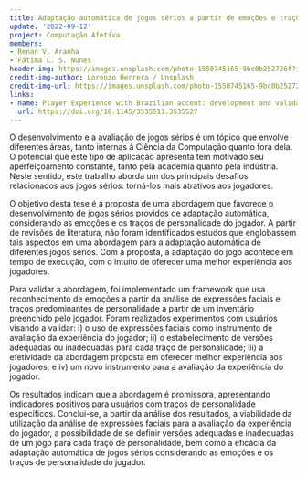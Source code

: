 ```yaml
---
title: Adaptaçào automática de jogos sérios a partir de emoções e traços de personalidade
update: '2022-09-12'
project: Computação Afetiva
members:
- Renan V. Aranha
- Fátima L. S. Nunes
header-img: https://images.unsplash.com/photo-1550745165-9bc0b252726f?ixlib=rb-1.2.1&ixid=MnwxMjA3fDB8MHxwaG90by1wYWdlfHx8fGVufDB8fHx8&auto=format&fit=crop&w=2070&q=80
credit-img-author: Lorenzo Herrera / Unsplash
credit-img-url: https://images.unsplash.com/photo-1550745165-9bc0b252726f?ixlib=rb-1.2.1&ixid=MnwxMjA3fDB8MHxwaG90by1wYWdlfHx8fGVufDB8fHx8&auto=format&fit=crop&w=2070&q=80
links:
- name: Player Experience with Brazilian accent: development and validation of PX-BR, a summarized instrument in Portuguese
  url: https://doi.org/10.1145/3535511.3535527
---
```


O desenvolvimento e a avaliação de jogos sérios é um tópico que envolve diferentes áreas, tanto internas à Ciência da Computação quanto fora dela. O potencial que este tipo de aplicação apresenta tem motivado seu aperfeiçoamento constante, tanto pela academia quanto pela indústria. Neste sentido, este trabalho aborda um dos principais desafios relacionados aos jogos sérios: torná-los mais atrativos aos jogadores. 

O objetivo desta tese é a proposta de uma abordagem que favorece o desenvolvimento de jogos sérios providos de adaptação automática, considerando as emoções e os traços de personalidade do jogador. A partir de revisões de literatura, não foram identificados estudos que englobassem tais aspectos em uma abordagem para a adaptação automática de diferentes jogos sérios. Com a proposta, a adaptação do jogo acontece em tempo de execução, com o intuito de oferecer uma melhor experiência aos jogadores. 

Para validar a abordagem, foi implementado um framework que usa reconhecimento de emoções a partir da análise de expressões faciais e traços predominantes de personalidade a partir de um inventário preenchido pelo jogador. Foram realizados experimentos com usuários visando a validar: i) o uso de expressões faciais como instrumento de avaliação da experiência do jogador; ii) o estabelecimento de versões adequadas ou inadequadas para cada traço de personalidade; iii) a efetividade da abordagem proposta em oferecer melhor experiência aos jogadores; e iv) um novo instrumento para a avaliação da experiência do jogador. 

Os resultados indicam que a abordagem é promissora, apresentando indicadores positivos para usuários com traços de personalidade específicos. Conclui-se, a partir da análise dos resultados, a viabilidade da utilização da análise de expressões faciais para a avaliação da experiência do jogador, a possibilidade de se definir versões adequadas e inadequadas de um jogo para cada traço de personalidade, bem como a eficácia da adaptação automática de jogos sérios considerando as emoções e os traços de personalidade do jogador.

